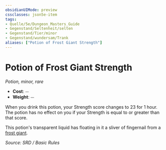 ```yaml
---
obsidianUIMode: preview
cssclasses: json5e-item
tags:
- Quelle/5e/Dungeon_Masters_Guide
- Gegenstand/Seltenheit/selten
- Gegenstand/Tier/minor
- Gegenstand/wundersam/Trank
aliases: ["Potion of Frost Giant Strength"]
---
```

# Potion of Frost Giant Strength
*Potion, minor, rare*  

- **Cost**: ⏤
- **Weight**: ⏤

When you drink this potion, your Strength score changes to 23 for 1 hour. The potion has no effect on you if your Strength is equal to or greater than that score.

This potion's transparent liquid has floating in it a sliver of fingernail from a [frost giant](../Bestiarium/Riesen/frost-giant.md).

*Source: SRD / Basic Rules*